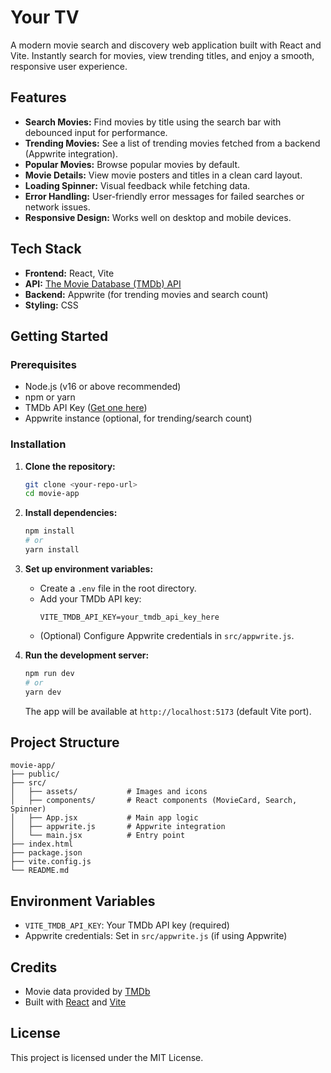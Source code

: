 # Your TV

A modern movie search and discovery web application built with React and Vite. Instantly search for movies, view trending titles, and enjoy a smooth, responsive user experience.

## Features

- **Search Movies:** Find movies by title using the search bar with debounced input for performance.
- **Trending Movies:** See a list of trending movies fetched from a backend (Appwrite integration).
- **Popular Movies:** Browse popular movies by default.
- **Movie Details:** View movie posters and titles in a clean card layout.
- **Loading Spinner:** Visual feedback while fetching data.
- **Error Handling:** User-friendly error messages for failed searches or network issues.
- **Responsive Design:** Works well on desktop and mobile devices.

## Tech Stack

- **Frontend:** React, Vite
- **API:** [The Movie Database (TMDb) API](https://www.themoviedb.org/documentation/api)
- **Backend:** Appwrite (for trending movies and search count)
- **Styling:** CSS

## Getting Started

### Prerequisites
- Node.js (v16 or above recommended)
- npm or yarn
- TMDb API Key ([Get one here](https://www.themoviedb.org/settings/api))
- Appwrite instance (optional, for trending/search count)

### Installation

1. **Clone the repository:**
	```bash
	git clone <your-repo-url>
	cd movie-app
	```
2. **Install dependencies:**
	```bash
	npm install
	# or
	yarn install
	```
3. **Set up environment variables:**
	- Create a `.env` file in the root directory.
	- Add your TMDb API key:
	  ```env
	  VITE_TMDB_API_KEY=your_tmdb_api_key_here
	  ```
	- (Optional) Configure Appwrite credentials in `src/appwrite.js`.

4. **Run the development server:**
	```bash
	npm run dev
	# or
	yarn dev
	```
	The app will be available at `http://localhost:5173` (default Vite port).

## Project Structure

```
movie-app/
├── public/
├── src/
│   ├── assets/           # Images and icons
│   ├── components/       # React components (MovieCard, Search, Spinner)
│   ├── App.jsx           # Main app logic
│   ├── appwrite.js       # Appwrite integration
│   └── main.jsx          # Entry point
├── index.html
├── package.json
├── vite.config.js
└── README.md
```

## Environment Variables
- `VITE_TMDB_API_KEY`: Your TMDb API key (required)
- Appwrite credentials: Set in `src/appwrite.js` (if using Appwrite)

## Credits
- Movie data provided by [TMDb](https://www.themoviedb.org/)
- Built with [React](https://react.dev/) and [Vite](https://vitejs.dev/)

## License

This project is licensed under the MIT License.
